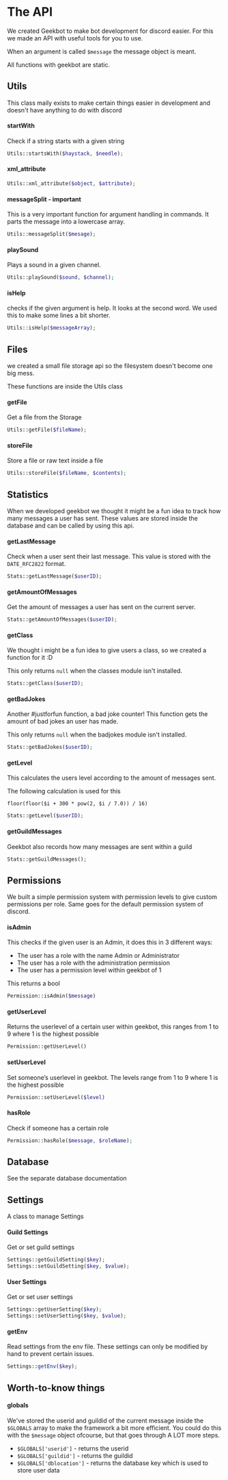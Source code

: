 # The API

We created Geekbot to make bot development for discord easier. For this we made an API with useful tools for you to use.

When an argument is called `$message` the message object is meant.

All functions with geekbot are static.

## Utils

This class maily exists to make certain things easier in development and doesn't have anything to do with discord

#### startWith

Check if a string starts with a given string

```php
Utils::startsWith($haystack, $needle);
```

#### xml_attribute

```php
Utils::xml_attribute($object, $attribute);
```

#### messageSplit - important

This is a very important function for argument handling in commands. It parts the message into a lowercase array.


```php
Utils::messageSplit($mesage);
```

#### playSound

Plays a sound in a given channel.

```php
Utils::playSound($sound, $channel);
```

#### isHelp

checks if the given argument is help. It looks at the second word. We used this to make some lines a bit shorter.

```php
Utils::isHelp($messageArray);
```

## Files

we created a small file storage api so the filesystem doesn't become one big mess.

These functions are inside the Utils class

#### getFile

Get a file from the Storage

```php
Utils::getFile($fileName);
```

#### storeFile

Store a file or raw text inside a file

```php
Utils::storeFile($fileName, $contents);
```

## Statistics

When we developed geekbot we thought it might be a fun idea to track how many messages a user has sent. These values are stored inside the database and can be called by using this api.

#### getLastMessage

Check when a user sent their last message. This value is stored with the `DATE_RFC2822` format. 

```php
Stats::getLastMessage($userID);
```

#### getAmountOfMessages

Get the amount of messages a user has sent on the current server.

```php
Stats::getAmountOfMessages($userID);
```

#### getClass

We thought i might be a fun idea to give users a class, so we created a function for it :D

This only returns `null` when the classes module isn't installed.

```php
Stats::getClass($userID);
```

#### getBadJokes

Another #justforfun function, a bad joke counter! This function gets the amount of bad jokes an user has made.

This only returns `null` when the badjokes module isn't installed.

```php
Stats::getBadJokes($userID);
```

#### getLevel

This calculates the users level according to the amount of messages sent.

The following calculation is used for this

`floor(floor($i + 300 * pow(2, $i / 7.0)) / 16)`

```php
Stats::getLevel($userID);
```

#### getGuildMessages

Geekbot also records how many messages are sent within a guild

```php
Stats::getGuildMessages();
```

## Permissions

We built a simple permission system with permission levels to give custom permissions per role. Same goes for the default permission system of discord.

#### isAdmin

This checks if the given user is an Admin, it does this in 3 different ways:

* The user has a role with the name Admin or Administrator
* The user has a role with the administration permission
* The user has a permission level within geekbot of 1

This returns a bool

```php
Permission::isAdmin($message)
```

#### getUserLevel

Returns the userlevel of a certain user within geekbot, this ranges from 1 to 9 where 1 is the highest possible


```php
Permission::getUserLevel()
```

#### setUserLevel

Set someone’s userlevel in geekbot. The levels range from 1 to 9 where 1 is the highest possible

```php
Permission::setUserLevel($level)
```

#### hasRole

Check if someone has a certain role

```php
Permission::hasRole($message, $roleName);
```

## Database

See the separate database documentation

## Settings

A class to manage Settings

#### Guild Settings

Get or set guild settings

```php
Settings::getGuildSetting($key);
Settings::setGuildSetting($key, $value);
```

#### User Settings

Get or set user settings

```php
Settings::getUserSetting($key);
Settings::setUserSetting($key, $value);
```

#### getEnv

Read settings from the env file. These settings can only be modified by hand to prevent certain issues.

```php
Settings::getEnv($key);
```

## Worth-to-know things

#### globals

We've stored the userid and guildid of the current message inside the `$GLOBALS` array to make the framework a bit more efficient. You could do this with the `$message` object ofcourse, but that goes through A LOT more steps.

* `$GLOBALS['userid']` - returns the userid
* `$GLOBALS['guildid']` - returns the guildid
* `$GLOBALS['dblocation']` - returns the database key which is used to store user data
